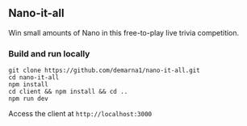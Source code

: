 ## Nano-it-all

Win small amounts of Nano in this free-to-play live trivia competition.

### Build and run locally

```
git clone https://github.com/demarna1/nano-it-all.git
cd nano-it-all
npm install
cd client && npm install && cd ..
npm run dev
```

Access the client at `http://localhost:3000`
